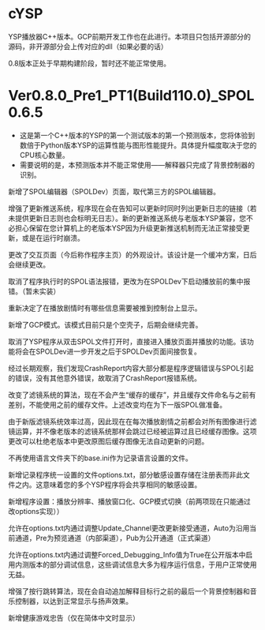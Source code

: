 # cYSP
YSP播放器C++版本。GCP前期开发工作也在此进行。本项目只包括开源部分的源码，非开源部分会上传对应的dll（如果必要的话）

0.8版本正处于早期构建阶段，暂时还不能正常使用。

# Ver0.8.0_Pre1_PT1(Build110.0)_SPOL0.6.5

* 这是第一个C++版本的YSP的第一个测试版本的第一个预测版本，您将体验到数倍于Python版本YSP的运算性能与图形性能提升。具体提升幅度取决于您的CPU核心数量。
* 需要说明的是，本预测版本并不能正常使用——解释器只完成了背景控制器的识别。

新增了SPOL编辑器（SPOLDev）页面，取代第三方的SPOL编辑器。

增强了更新推送系统，程序现在会在告知可以更新时同时列出更新日志的链接（若未提供更新日志则也会标明无日志）。新的更新推送系统与老版本YSP兼容，您不必担心保留在您计算机上的老版本YSP因为升级更新推送机制而无法正常接受更新，或是在运行时崩溃。

更改了交互页面（今后称作程序主页）的外观设计。该设计是一个缓冲方案，日后会继续更改。

取消了程序执行时的SPOL语法报错，更改为在SPOLDev下启动播放前的集中报错。（暂未实装）

重新决定了在播放剧情时有哪些信息需要被推到控制台上显示。

新增了GCP模式。该模式目前只是个空壳子，后期会继续完善。

取消了YSP程序从双击SPOL文件打开时，直接进入播放页面并播放的功能。该功能将会在SPOLDev进一步开发之后于SPOLDev页面间接恢复。

经过长期观察，我们发现CrashReport内容大部分都是程序逻辑错误与SPOL引起的错误，没有其他意外错误，故取消了CrashReport报错系统。

改变了滤镜系统的算法，现在不会产生“缓存的缓存”，并且缓存文件命名与之前有差别，不能使用之前的缓存文件。上述改变均在为下一版SPOL做准备。

由于新版滤镜系统效率过高，因此现在在每次播放剧情之前都会对所有图像进行滤镜运算，并不像老版本的滤镜系统那样会跳过已经被运算过且已经缓存图像。这项更改可以杜绝老版本中更改原图后缓存图像无法自动更新的问题。

不再使用语言文件夹下的base.ini作为记录语言设置的文件。

新增记录程序统一设置的文件options.txt，部分敏感设置存储在注册表而非此文件之内。这意味着您的多个YSP程序将会共享相同的敏感设置。

新增程序设置：播放分辨率、播放窗口化、GCP模式切换（前两项现在只能通过改options实现））

允许在options.txt内通过调整Update_Channel更改更新接受通道，Auto为沿用当前通道，Pre为预览通道（内部渠道），Pub为公开通道（正式渠道）

允许在options.txt内通过调整Forced_Debugging_Info值为True在公开版本中启用内测版本的部分调试信息，这些调试信息大多为程序运行信息，于用户正常使用无益。

增强了按行跳转算法，现在会自动追加解释目标行之前的最后一个背景控制器和音乐控制器，以达到正常显示与扬声效果。

新增健康游戏忠告（仅在简体中文时显示）
